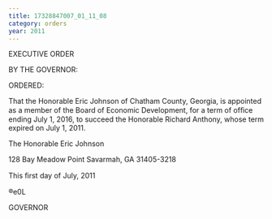 ```yaml
---
title: 17328847007_01_11_08
category: orders
year: 2011
---
```

 

EXECUTIVE ORDER

BY THE GOVERNOR:

ORDERED:

That the Honorable Eric Johnson of Chatham County, Georgia, is
appointed as a member of the Board of Economic Development, for
a term of ofﬁce ending July 1, 2016, to succeed the Honorable
Richard Anthony, whose term expired on July 1, 2011.

The Honorable Eric Johnson

128 Bay Meadow Point
Savarmah, GA 31405-3218

This ﬁrst day of July, 2011

 ®e0L

GOVERNOR

